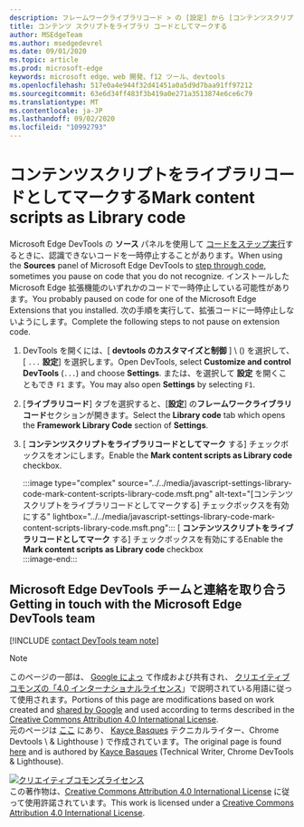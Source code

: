```yaml
---
description: フレームワークライブラリコード > の [設定] から [コンテンツスクリプトをライブラリコードとしてマーク] を有効にします。
title: コンテンツ スクリプトをライブラリ コードとしてマークする
author: MSEdgeTeam
ms.author: msedgedevrel
ms.date: 09/01/2020
ms.topic: article
ms.prod: microsoft-edge
keywords: microsoft edge、web 開発、f12 ツール、devtools
ms.openlocfilehash: 517e0a4e944f32d41451a0a5d9d7baa91ff97212
ms.sourcegitcommit: 63e6d34ff483f3b419a0e271a3513874e6ce6c79
ms.translationtype: MT
ms.contentlocale: ja-JP
ms.lasthandoff: 09/02/2020
ms.locfileid: "10992793"
---
```

<!-- Copyright Kayce Basques 

   Licensed under the Apache License, Version 2.0 (the "License");
   you may not use this file except in compliance with the License.
   You may obtain a copy of the License at

       https://www.apache.org/licenses/LICENSE-2.0

   Unless required by applicable law or agreed to in writing, software
   distributed under the License is distributed on an "AS IS" BASIS,
   WITHOUT WARRANTIES OR CONDITIONS OF ANY KIND, either express or implied.
   See the License for the specific language governing permissions and
   limitations under the License.  -->

# <span data-ttu-id="2e125-104">コンテンツスクリプトをライブラリコードとしてマークする</span><span class="sxs-lookup"><span data-stu-id="2e125-104">Mark content scripts as Library code</span></span>  

<span data-ttu-id="2e125-105">Microsoft Edge DevTools の **ソース** パネルを使用して [コードをステップ実行][DevToolsJavascriptStepThroughCode]するときに、認識できないコードを一時停止することがあります。</span><span class="sxs-lookup"><span data-stu-id="2e125-105">When using the **Sources** panel of Microsoft Edge DevTools to [step through code][DevToolsJavascriptStepThroughCode], sometimes you pause on code that you do not recognize.</span></span>  <span data-ttu-id="2e125-106">インストールした Microsoft Edge 拡張機能のいずれかのコードで一時停止している可能性があります。</span><span class="sxs-lookup"><span data-stu-id="2e125-106">You probably paused on code for one of the Microsoft Edge Extensions that you installed.</span></span>  <span data-ttu-id="2e125-107">次の手順を実行して、拡張コードに一時停止しないようにします。</span><span class="sxs-lookup"><span data-stu-id="2e125-107">Complete the following steps to not pause on extension code.</span></span>  

1.  <span data-ttu-id="2e125-108">DevTools を開くには、[ **devtools のカスタマイズと制御** ] \ (\) を選択して、[ `...` **設定**] を選択します。</span><span class="sxs-lookup"><span data-stu-id="2e125-108">Open DevTools, select **Customize and control DevTools** \(`...`\) and choose **Settings**.</span></span>  <span data-ttu-id="2e125-109">または、を選択して **設定** を開くこともでき `F1` ます。</span><span class="sxs-lookup"><span data-stu-id="2e125-109">You may also open **Settings** by selecting `F1`.</span></span>  

1.  <span data-ttu-id="2e125-110">[**ライブラリコード**] タブを選択すると、[**設定**] の**フレームワークライブラリコード**セクションが開きます。</span><span class="sxs-lookup"><span data-stu-id="2e125-110">Select the **Library code** tab which opens the **Framework Library Code** section of **Settings**.</span></span>  
1.  <span data-ttu-id="2e125-111">[ **コンテンツスクリプトをライブラリコードとしてマーク** する] チェックボックスをオンにします。</span><span class="sxs-lookup"><span data-stu-id="2e125-111">Enable the **Mark content scripts as Library code** checkbox.</span></span>  
    
    :::image type="complex" source="../../media/javascript-settings-library-code-mark-content-scripts-library-code.msft.png" alt-text="[コンテンツスクリプトをライブラリコードとしてマークする] チェックボックスを有効にする" lightbox="../../media/javascript-settings-library-code-mark-content-scripts-library-code.msft.png":::
       <span data-ttu-id="2e125-113">[ **コンテンツスクリプトをライブラリコードとしてマーク** する] チェックボックスを有効にする</span><span class="sxs-lookup"><span data-stu-id="2e125-113">Enable the **Mark content scripts as Library code** checkbox</span></span>  
    :::image-end:::  
    
## <span data-ttu-id="2e125-114">Microsoft Edge DevTools チームと連絡を取り合う</span><span class="sxs-lookup"><span data-stu-id="2e125-114">Getting in touch with the Microsoft Edge DevTools team</span></span>  

[!INCLUDE [contact DevTools team note](../../includes/contact-devtools-team-note.md)]  

<!-- links -->  

[DevToolsJavascriptStepThroughCode]: ../index.md#step-4-step-through-the-code "手順 4: 「Microsoft Edge DevTools で JavaScript のデバッグを開始する」をご覧ください。Microsoft ドキュメント"  

> [!NOTE]
> <span data-ttu-id="2e125-116">このページの一部は、 [Google によっ][GoogleSitePolicies] て作成および共有され、 [クリエイティブコモンズの「4.0 インターナショナルライセンス][CCA4IL]」で説明されている用語に従って使用されます。</span><span class="sxs-lookup"><span data-stu-id="2e125-116">Portions of this page are modifications based on work created and [shared by Google][GoogleSitePolicies] and used according to terms described in the [Creative Commons Attribution 4.0 International License][CCA4IL].</span></span>  
> <span data-ttu-id="2e125-117">元のページは [ここ](https://developers.google.com/web/tools/chrome-devtools/javascript/guides/blackbox-chrome-extension-scripts) にあり、 [Kayce Basques][KayceBasques] テクニカルライター、Chrome Devtools \ & Lighthouse \) で作成されています。</span><span class="sxs-lookup"><span data-stu-id="2e125-117">The original page is found [here](https://developers.google.com/web/tools/chrome-devtools/javascript/guides/blackbox-chrome-extension-scripts) and is authored by [Kayce Basques][KayceBasques] \(Technical Writer, Chrome DevTools \& Lighthouse\).</span></span>  

[![クリエイティブコモンズライセンス][CCby4Image]][CCA4IL]  
<span data-ttu-id="2e125-119">この著作物は、[Creative Commons Attribution 4.0 International License][CCA4IL] に従って使用許諾されています。</span><span class="sxs-lookup"><span data-stu-id="2e125-119">This work is licensed under a [Creative Commons Attribution 4.0 International License][CCA4IL].</span></span>  

[CCA4IL]: https://creativecommons.org/licenses/by/4.0  
[CCby4Image]: https://i.creativecommons.org/l/by/4.0/88x31.png  
[GoogleSitePolicies]: https://developers.google.com/terms/site-policies  
[KayceBasques]: https://developers.google.com/web/resources/contributors/kaycebasques  
